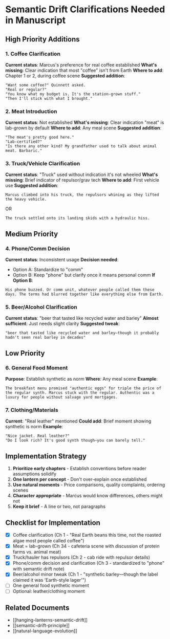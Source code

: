 # Semantic Drift Clarifications Needed in Manuscript

## High Priority Additions

### 1. Coffee Clarification
**Current status**: Marcus's preference for real coffee established
**What's missing**: Clear indication that most "coffee" isn't from Earth
**Where to add**: Chapter 1 or 2, during coffee scene
**Suggested addition**:
```
"Want some coffee?" Quinnett asked.
"Real or regular?"
"You know what my budget is. It's the station-grown stuff."
"Then I'll stick with what I brought."
```

### 2. Meat Introduction
**Current status**: Not established
**What's missing**: Clear indication "meat" is lab-grown by default
**Where to add**: Any meal scene
**Suggested addition**:
```
"The meat's pretty good here."
"Lab-certified?"
"Is there any other kind? My grandfather used to talk about animal meat. Barbaric."
```

### 3. Truck/Vehicle Clarification
**Current status**: "Truck" used without indication it's not wheeled
**What's missing**: Brief indicator of repulsor/grav tech
**Where to add**: First vehicle use
**Suggested addition**:
```
Marcus climbed into his truck, the repulsors whining as they lifted the heavy vehicle.
```
OR
```
The truck settled onto its landing skids with a hydraulic hiss.
```

## Medium Priority

### 4. Phone/Comm Decision
**Current status**: Inconsistent usage
**Decision needed**: 
- Option A: Standardize to "comm"
- Option B: Keep "phone" but clarify once it means personal comm
**If Option B**:
```
His phone buzzed. Or comm unit, whatever people called them these days. The terms had blurred together like everything else from Earth.
```

### 5. Beer/Alcohol Clarification
**Current status**: "beer that tasted like recycled water and barley"
**Almost sufficient**: Just needs slight clarity
**Suggested tweak**:
```
"beer that tasted like recycled water and barley—though it probably hadn't seen real barley in decades"
```

## Low Priority

### 6. General Food Moment
**Purpose**: Establish synthetic as norm
**Where**: Any meal scene
**Example**:
```
The breakfast menu promised "authentic eggs" for triple the price of the regular synth. Marcus stuck with the regular. Authentic was a luxury for people without salvage yard mortgages.
```

### 7. Clothing/Materials
**Current**: "Real leather" mentioned
**Could add**: Brief moment showing synthetic is norm
**Example**:
```
"Nice jacket. Real leather?"
"Do I look rich? It's good synth though—you can barely tell."
```

## Implementation Strategy

1. **Prioritize early chapters** - Establish conventions before reader assumptions solidify
2. **One lantern per concept** - Don't over-explain once established
3. **Use natural moments** - Price comparisons, quality complaints, ordering scenes
4. **Character appropriate** - Marcus would know differences, others might not
5. **Keep it brief** - A line or two, not paragraphs

## Checklist for Implementation
- [x] Coffee clarification (Ch 1 - "Real Earth beans this time, not the roasted algae most people called coffee")
- [x] Meat = lab-grown (Ch 34 - cafeteria scene with discussion of protein farms vs. animal meat)
- [x] Truck/hauler has repulsors (Ch 2 - cab ride with repulsor details)
- [x] Phone/comm decision and clarification (Ch 3 - standardized to "phone" with semantic drift note)
- [x] Beer/alcohol minor tweak (Ch 1 - "synthetic barley—though the label claimed it was 'Earth-style lager'")
- [ ] One general food synthetic moment
- [ ] Optional: leather/clothing moment

## Related Documents
- [[hanging-lanterns-semantic-drift]]
- [[semantic-drift-principle]]
- [[natural-language-evolution]]